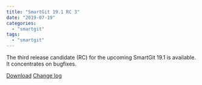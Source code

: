 ```yaml
---
title: "SmartGit 19.1 RC 3"
date: "2019-07-19"
categories: 
  - "smartgit"
tags: 
  - "smartgit"
---
```


The third release candidate (RC) for the upcoming SmartGit 19.1 is available. It concentrates on bugfixes.

[Download](http://www.syntevo.com/smartgit/preview) [Change log](http://www.syntevo.com/smartgit/changelog-eap.txt)
